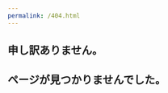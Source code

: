 ```yaml
---
permalink: /404.html
---
```


<head><meta http-equiv=”refresh” content=”5;URL=’./index.html'” /></head>
<body>
  
## 申し訳ありません。
## ページが見つかりませんでした。

</body>
